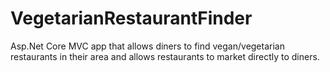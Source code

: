# VegetarianRestaurantFinder
Asp.Net Core MVC app that allows diners to find vegan/vegetarian restaurants in their area and allows restaurants to market directly to diners.
